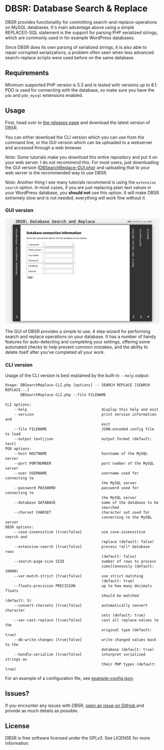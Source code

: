 # DBSR: Database Search & Replace

DBSR provides functionality for committing search-and-replace-operations on
MySQL databases. It's main advantage above using a simple REPLACE()-SQL
statement is the support for parsing PHP serialized strings, which are commonly
used in for example WordPress databases.

Since DBSR does its own parsing of serialized strings, it is also able to repair
corrupted serializations, a problem often seen when less advanced search-replace
scripts were used before on the same database.

## Requirements
Minimum supported PHP version is 5.3 and is tested with versions up to 8.1. PDO
is used for connecting with the database, so make sure you have the `pdo` and
`pdo_mysql` extensions enabled.

## Usage
First, head over to [the releases page](https://github.com/DvdGiessen/DBSR/releases)
and download the latest version of DBSR.

You can either download the CLI version which you can use from the command
line, or the GUI version which can be uploaded to a webserver and accessed
through a web browser.

*Note:* Some tutorials make you download this entire repository and put it on
your web server. I do not recommend this. For most users, just downloading the
GUI version ([DBSearchReplace-GUI.php](https://github.com/DvdGiessen/DBSR/releases))
and uploading that to your web server is the recommended way to use DBSR.

*Note:* Another thing I see many tutorials recommend is using the `extensive
search` option. In most cases, if you are just replacing plain text values
in your WordPress database, you **should not** use this option. It will make
DBSR extremely slow and is not needed, everything will work fine without it.

### GUI version
![Screenshot of the DBSR GUI](screenshot.png)

The GUI of DBSR provides a simple to use, 4 step wizard for performing search
and replace operations on your database. It has a number of handy features for
auto-detecting and completing your settings, offering some automated checks to
help prevent common mistakes, and the ability to delete itself after you've
completed all your work.

### CLI version
Usage of the CLI version is best explained by the built-in `--help` output:

```
Usage: DBSearchReplace-CLI.php [options] -- SEARCH REPLACE [SEARCH REPLACE...]
       DBSearchReplace-CLI.php --file FILENAME

CLI options:
    --help                                  display this help and exit
    --version                               print version information and
                                            exit
    --file FILENAME                         JSON-encoded config file to load
    --output text|json                      output format (default: text)
PDO options:
    --host HOSTNAME                         hostname of the MySQL server
    --port PORTNUMBER                       port number of the MySQL server
    --user USERNAME                         username used for connecting to
                                            the MySQL server
    --password PASSWORD                     password used for connecting to
                                            the MySQL server
    --database DATABASE                     name of the database to be
                                            searched
    --charset CHARSET                       character set used for
                                            connecting to the MySQL server
DBSR options:
    --case-insensitive [true|false]         use case-insensitive search and
                                            replace (default: false)
    --extensive-search [true|false]         process *all* database rows
                                            (default: false)
    --search-page-size SIZE                 number of rows to process
                                            simultaneously (default: 10000)
    --var-match-strict [true|false]         use strict matching
                                            (default: true)
    --floats-precision PRECISION            up to how many decimals floats
                                            should be matched (default: 5)
    --convert-charsets [true|false]         automatically convert character
                                            sets (default: true)
    --var-cast-replace [true|false]         cast all replace-values to the
                                            original type (default: true)
    --db-write-changes [true|false]         write changed values back to the
                                            database (default: true)
    --handle-serialize [true|false]         interpret serialized strings as
                                            their PHP types (default: true)
```

For an example of a configuration file, see [example-config.json](example-config.json).

## Issues?
If you encounter any issues with DBSR, [open an issue on GitHub
](https://github.com/DvdGiessen/DBSR/issues/new) and provide as much details as
possible.

## License
DBSR is free software licensed under the GPLv3. See LICENSE for more information.
